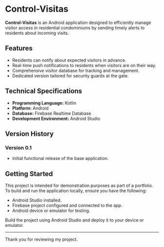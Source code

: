 # Control-Visitas

**Control-Visitas** is an Android application designed to efficiently manage visitor access in residential condominiums by sending timely alerts to residents about incoming visits.

## Features

- Residents can notify about expected visitors in advance.
- Real-time push notifications to residents when visitors are on their way.
- Comprehensive visitor database for tracking and management.
- Dedicated version tailored for security guards at the gate.

## Technical Specifications

- **Programming Language:** Kotlin  
- **Platform:** Android  
- **Database:** Firebase Realtime Database  
- **Development Environment:** Android Studio

## Version History

### Version 0.1

- Initial functional release of the base application.

## Getting Started

This project is intended for demonstration purposes as part of a portfolio. To build and run the application locally, ensure you have the following:

- Android Studio installed.
- Firebase project configured and connected to the app.
- Android device or emulator for testing.

Build the project using Android Studio and deploy it to your device or emulator.

---

Thank you for reviewing my project.